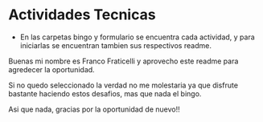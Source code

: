 # Actividades Tecnicas

- En las carpetas bingo y formulario se encuentra cada actividad, y para iniciarlas se encuentran tambien sus respectivos readme.



Buenas mi nombre es Franco Fraticelli y aprovecho este readme para agredecer la oportunidad.

Si no quedo seleccionado la verdad no me molestaria ya que disfrute bastante haciendo estos desafios, mas que nada el bingo.

Asi que nada, gracias por la oportunidad de nuevo!!
